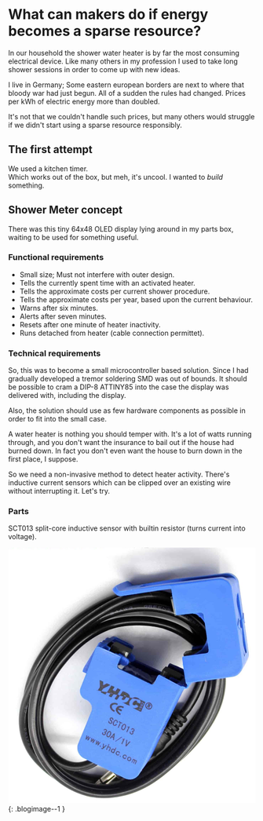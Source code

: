 # What can makers do if energy becomes a sparse resource?

In our household the shower water heater is by far the most consuming
electrical device. Like many others in my profession I used to take
long shower sessions in order to come up with new ideas.

I live in Germany; Some eastern european borders are next to where that
bloody war had just begun. All of a sudden the rules had changed. Prices
per kWh of electric energy more than doubled.

It's not that we couldn't handle such prices, but many others would struggle
if we didn't start using a sparse resource responsibly.

## The first attempt

We used a kitchen timer.<br>
Which works out of the box, but meh, it's uncool. I wanted to _build_ something.

## Shower Meter concept

There was this tiny 64x48 OLED display lying around in my parts box, waiting
to be used for something useful.

### Functional requirements

- Small size; Must not interfere with outer design.
- Tells the currently spent time with an activated heater.
- Tells the approximate costs per current shower procedure.
- Tells the approximate costs per year, based upon the current behaviour.
- Warns after six minutes.
- Alerts after seven minutes.
- Resets after one minute of heater inactivity.
- Runs detached from heater (cable connection permittet).

### Technical requirements

So, this was to become a small microcontroller based solution.
Since I had gradually developed a tremor soldering SMD was out of bounds.
It should be possible to cram a DIP-8 ATTINY85 into the case the display
was delivered with, including the display.

Also, the solution should use as few hardware components as possible in order to
fit into the small case.

A water heater is nothing you should temper with. It's a lot of watts running
through, and you don't want the insurance to bail out if the house had burned
down. In fact you don't even want the house to burn down in the first place,
I suppose.

So we need a non-invasive method to detect heater activity. There's inductive
current sensors which can be clipped over an existing wire without interrupting
it. Let's try.

### Parts

SCT013 split-core inductive sensor with builtin resistor (turns current into
voltage).

![SCT013 split core current sensor](assets/img/sct-013.jpg){: .blogimage--1 }


